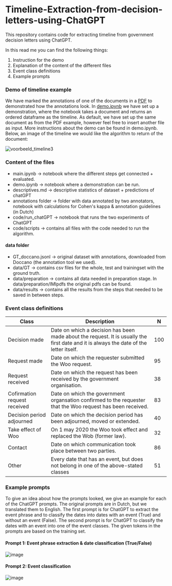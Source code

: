 # Timeline-Extraction-from-decision-letters-using-ChatGPT
This repository contains code for extracting timeline from government decision letters using ChatGPT. 

In this read me you can find the following things:
1. Instruction for the demo 
2. Explanation of the content of the different files
3. Event class definitions
4. Example prompts

### Demo of timeline example
We have marked the annotations of one of the documents in a [PDF](https://github.com/FemkeBakker/Timeline-Extraction/blob/main/demo/example_pdf.pdf) to demonstrated how the annotations look. In [demo.ipynb](https://github.com/FemkeBakker/Timeline-Extraction-from-decision-letters-using-ChatGPT/blob/main/demo.ipynb) we have set up a demonstration, where the notebook takes a document and returns an ordered dataframe as the timeline. As default, we have set up the same document as from the PDF example, however feel free to insert another file as input. More instructions about the demo can be found in demo.ipynb. Below, an image of the timeline we would like the algorithm to return of the document:
<!-- ![image](https://github.com/FemkeBakker/Timeline-Extraction-from-decision-letters-using-ChatGPT/assets/70972237/a209c2ee-c50e-4c5c-b737-94d7623aa3c7) -->
![voorbeeld_timeline3](https://github.com/FemkeBakker/Timeline-Extraction-from-decision-letters-using-ChatGPT/assets/70972237/f98bd4c8-ba98-4a2a-97aa-ef5889cdb7ed)

### Content of the files
- main.ipynb -> notebook where the different steps get connected + evaluated.
- demo.ipynb -> notebook where a demonstration can be run.
- descriptives.md -> descriptive statistics of dataset + predictions of chatGPT
- annotations folder -> folder with data annotated by two annotators, notebook with calculations for Cohen's kappa & annotation guidelines (in Dutch)
- code/run_chatGPT -> notebook that runs the two experiments of ChatGPT
- code/scripts -> contains all files with the code needed to run the algorithm. 
#### data folder
- GT_doccano.jsonl -> original dataset with annotations, downloaded from Doccano (the annotation tool we used).
- data/GT -> contains csv files for the whole, test and trainingset with the ground truth.
- data/preparation -> contains all data needed in preparation stage. In data/preparation/IMIpdfs the original pdfs can be found. 
- data/results -> contains all the results from the steps that needed to be saved in between steps.

### Event class definitions
| Class                        | Description                                                                                                                            | N |
|------------------------------|----------------------------------------------------------------------------------------------------------------------------------------|-----|
| Decision made                | Date on which a decision has been made about the request. It is usually the first date and it is always the date of the letter itself. | 100 |
| Request made                 | Date on which the requester submitted the Woo request.                                                                                 | 95  |
| Request received             | Date on which the request has been received by the government organisation.                                                            | 38  |
| Cofirmation request received | Date on which the government organsation confirmed to the requester that the Woo request has been received.                            | 83  |
| Decision period adjourned    | Date on which the decision period has been adjourned, moved or extended.                                                               | 40  |
| Take effect of Woo           | On 1 may 2020 the Woo took effect and replaced the Wob (former law).                   | 32  |
| Contact                      | Date on which communication took place between two parties.                                                                            | 86  |
| Other                        | Every date that has an event, but does not belong in one of the above-stated classes                                                   | 51  |

### Example prompts
To give an idea about how the prompts looked, we give an example for each of the ChatGPT prompts. The original prompts are in Dutch, but we translated them to English. 
The first prompt is for ChatGPT to extract the event phrase and to classify the dates into dates with an event (True) and without an event (False). The second prompt is for ChatGPT to classify the dates with an event into one of the event classes. The given tokens in the prompts are based on the training set.
#### Prompt 1: Event phrase extraction & date classification (True/False)
![image](https://github.com/FemkeBakker/Timeline-Extraction/assets/70972237/6daf7797-1b5b-428a-8614-00479bf12440)
#### Prompt 2: Event classification
![image](https://github.com/FemkeBakker/Timeline-Extraction/assets/70972237/c9867caf-5fed-4c55-9007-a4c387d68840)






